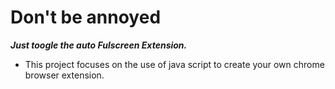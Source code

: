 # Don't be annoyed

***Just toogle the auto Fulscreen Extension.***

- This project focuses on the use of java script to create your own chrome browser extension.
